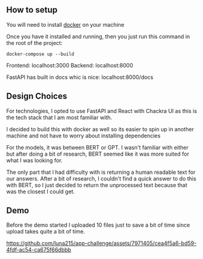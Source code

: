 ## How to setup
You will need to install [docker](https://docs.docker.com/engine/install/) on your machine

Once you have it installed and running, then you just run this command in the root of the project:
```
docker-compose up --build
```

Frontend: localhost:3000
Backend: localhost:8000

FastAPI has built in docs whic is nice: localhost:8000/docs

## Design Choices

For technologies, I opted to use FastAPI and React with Chackra UI as this is the tech stack that I am most familiar with.

I decided to build this with docker as well so its easier to spin up in another machine and not have to worry about installing dependencies

For the models, it was between BERT or GPT. I wasn't familiar with either but after doing a bit of research, BERT seemed like it was more suited for what I was looking for. 


The only part that I had difficulty with is returning a human readable text for our answers. After a bit of research, I couldn't find a quick answer to do this with BERT, so I just decided to return the unprocessed text because that was the closest I could get.


## Demo
Before the demo started I uploaded 10 files just to save a bit of time since upload takes quite a bit of time.

https://github.com/luna215/app-challenge/assets/7971405/cea4f5a6-bd59-4fdf-ac54-ca675f66dbbb


